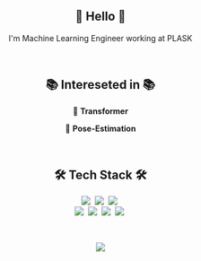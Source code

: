 <h2 align="center">👏 Hello 👏 </h3>
<p align="center"> I'm Machine Learning Engineer working at PLASK </p>
<br>


<h2 align="center">📚 Intereseted in 📚</h2>
<p align="center"> 🤖  <b>Transformer</b>  </p>
<p align="center"> 🕺  <b>Pose-Estimation</b> </p>
    
<br>

<h2 align="center">🛠 Tech Stack 🛠</h2>

<p align="center">
  <img src="https://img.shields.io/badge/TensorFlow-FF6F00?style=for-the-badge&logo=TensorFlow&logoColor=white"/></a>&nbsp 
  <img src="https://img.shields.io/badge/PyTorch-EE4C2C?style=for-the-badge&logo=PyTorch&logoColor=white"/></a>&nbsp
  <img src="https://img.shields.io/badge/scikit_learn-F7931E?style=for-the-badge&logo=scikit-learn&logoColor=white"/></a>&nbsp
  
  
  <br>
  <img src="https://img.shields.io/badge/Python-3766AB?style=for-the-badge&logo=Python&logoColor=white"/></a>&nbsp 
  <img src="https://img.shields.io/badge/Ubuntu-E95420?style=for-the-badge&logo=Ubuntu&logoColor=white"/></a>&nbsp
  <img src="https://img.shields.io/badge/Docker-2496ED?style=for-the-badge&logo=Docker&logoColor=white"/></a>&nbsp 
  <img src="https://img.shields.io/badge/Kubernetes-326CE5?style=for-the-badge&logo=Kubernetes&logoColor=white"/></a>&nbsp 

  </p>
<br>
<p align="center">
  <a href="https://hits.seeyoufarm.com"><img src="https://hits.seeyoufarm.com/api/count/incr/badge.svg?url=https%3A%2F%2Fgithub.com%2Fjhtobigs%2Fhit-counter&count_bg=%23423DC8&title_bg=%23555555&icon=github.svg&icon_color=%23E7E7E7&title=HITS&edge_flat=true"/></a>
</p>
